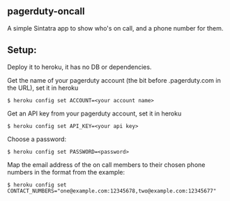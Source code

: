 ## pagerduty-oncall

A simple Sintatra app to show who's on call, and a phone number for them.

## Setup:
Deploy it to heroku, it has no DB or dependencies.

Get the name of your pagerduty account (the bit before .pagerduty.com in the URL), set it in heroku
```
$ heroku config set ACCOUNT=<your account name>
```

Get an API key from your pagerduty account, set it in heroku
```
$ heroku config set API_KEY=<your api key>
```

Choose a password:
```
$ heroku config set PASSWORD=<password>
```

Map the email address of the on call members to their chosen phone numbers in the format from the example:
```
$ heroku config set CONTACT_NUMBERS="one@example.com:12345678,two@example.com:12345677"
```
